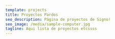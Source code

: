 ```yaml
---
template: projects
title: Proyectos Pardos
seo_description: Página de proyectos de Signo!
seo_image: /media/sample-computer.jpg
tagline: Aqui lista de proyectos etcssss
---
```


